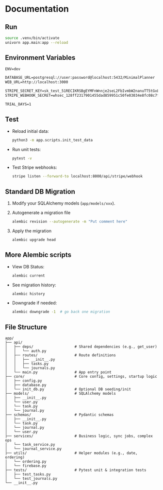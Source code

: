 # Documentation

## Run

```bash
source .venv/bin/activate
univorn app.main:app --reload
```

## Environment Variables

```txt
ENV=dev

DATABASE_URL=postgresql://user:password@localhost:5432/MinimalPlanner
WEB_URL=http://localhost:3000

STRIPE_SECRET_KEY=sk_test_51RECIKRSBgEYMFnWnnje2seL2FbIvmbW2nanuTT5tGvLZkQQRLJaL8s9WrJAvF8rQ5y7xWH8JXI2Jp5CBbIuQQSd00y7oQq8Fb
STRIPE_WEBHOOK_SECRET=whsec_128ff2317901455dad859951c50fe03034e8fc08c7f8b81368e4bd185de7fba0

TRIAL_DAYS=1
```

## Test

- Reload initial data:

    ```bash
    python3 -m app.scripts.init_test_data
    ```

- Run unit tests:

    ```bash
    pytest -v
    ```

- Test Stripe webhooks:

    ```bash
    stripe listen --forward-to localhost:8000/api/stripe/webhook
    ```

## Standard DB Migration

1. Modify your SQLAlchemy models (`app/models/xxx`).
2. Autogenerate a migration file

    ```bash
    alembic revision --autogenerate -m "Put comment here"
    ```

3. Apply the migration

    ```bash
    alembic upgrade head
    ```

## More Alembic scripts

- View DB Status:

    ```bash
    alembic current
    ```

- See migration history:

    ```bash
    alembic history
    ```

- Downgrade if needed:

    ```bash
    alembic downgrade -1  # go back one migration
    ```

## File Structure

```text
app/
├── api/
│   ├── deps/                   # Shared dependencies (e.g., get_user)
│   │   └── auth.py
│   ├── routes/                 # Route definitions
│   │   ├── __init__.py
│   │   ├── tasks.py
│   │   └── journals.py
│   └── main.py                 # App entry point
├── core/                       # Core config, settings, startup logic
│   ├── config.py
│   ├── database.py
│   └── init_db.py              # Optional DB seeding/init
├── models/                     # SQLAlchemy models
│   ├── __init__.py
│   └── user.py
│   └── task.py
│   └── journal.py
├── schemas/                    # Pydantic schemas
│   ├── __init__.py
│   └── task.py
│   └── journal.py
│   └── user.py
├── services/                   # Business logic, sync jobs, complex ops
│   └── task_service.py
│   └── journal_service.py
├── utils/                      # Helper modules (e.g., date, ordering)
│   └── ordering.py
│   └── firebase.py
├── tests/                      # Pytest unit & integration tests
│   ├── test_tasks.py
│   └── test_journals.py
└── __init__.py
```
